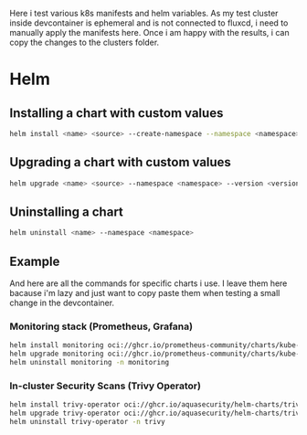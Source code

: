 Here i test various k8s manifests and helm variables. As my test cluster inside devcontainer is ephemeral and is not connected to fluxcd, i need to manually apply the manifests here. Once i am happy with the results, i can copy the changes to the clusters folder.

# Helm

## Installing a chart with custom values

```bash
helm install <name> <source> --create-namespace --namespace <namespace> --version <version> -f <values-file>
```

## Upgrading a chart with custom values

```bash
helm upgrade <name> <source> --namespace <namespace> --version <version> -f <values-file>
```

## Uninstalling a chart

```bash
helm uninstall <name> --namespace <namespace>
```
## Example

And here are all the commands for specific charts i use. I leave them here bacause i'm lazy and just want to copy paste them when testing a small change in the devcontainer.

### Monitoring stack (Prometheus, Grafana)

```bash
helm install monitoring oci://ghcr.io/prometheus-community/charts/kube-prometheus-stack --create-namespace --namespace monitoring --version 78.0.0 -f sandbox/monitoring/prometheus-values.yaml -f sandbox/monitoring/grafana-values.yaml -f sandbox/monitoring/alertmanager-values.yaml -f sandbox/monitoring/dashboards.yaml -f sandbox/monitoring/alert-rules.yaml
helm upgrade monitoring oci://ghcr.io/prometheus-community/charts/kube-prometheus-stack --namespace monitoring -f sandbox/monitoring/prometheus-values.yaml -f sandbox/monitoring/grafana-values.yaml -f sandbox/monitoring/alertmanager-values.yaml -f sandbox/monitoring/dashboards.yaml -f sandbox/monitoring/alert-rules.yaml
helm uninstall monitoring -n monitoring
```


### In-cluster Security Scans (Trivy Operator)

```bash
helm install trivy-operator oci://ghcr.io/aquasecurity/helm-charts/trivy-operator --create-namespace --namespace trivy --version 0.31.0 -f sandbox/trivy/values.yaml
helm upgrade trivy-operator oci://ghcr.io/aquasecurity/helm-charts/trivy-operator --namespace trivy -f sandbox/trivy/values.yaml
helm uninstall trivy-operator -n trivy
```
